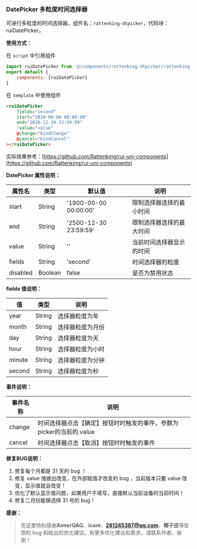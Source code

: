 ### DatePicker 多粒度时间选择器

可进行多粒度的时间选择器，组件名：``rattenking-dtpicker``，代码块： ruiDatePicker。

**使用方式：**

在 ``script`` 中引用组件 

```javascript
import ruiDatePicker from '@/components/rattenking-dtpicker/rattenking-dtpicker.vue';
export default {
    components: {ruiDatePicker}
}
```

在 ``template`` 中使用组件

```html
<ruiDatePicker
	fields="second"
	start="2010-00-00 00:00:00"
	end="2030-12-30 23:59:59"
	:value="value"
	@change="bindChange"
	@cancel="bindCancel"
></ruiDatePicker>
```

实际效果参考：[https://github.com/Rattenking/rui-uni-components](https://github.com/Rattenking/rui-uni-components)

**DatePicker 属性说明：**

|属性名		|类型	|默认值	                    |说明					|
|---		|----	|---	                    |---					|
|start		|String	|'1900-00-00 00:00:00'		|限制选择器选择的最小时间	|
|end		|String	|'2500-12-30 23:59:59'		|限制选择器选择的最大时间	|
|value		|String	|''	                        |当前时间选择器显示的时间	|
|fields		|String	|'second'		            |时间选择器的粒度			|
|disabled	|Boolean|false						|是否为禁用状态			|


**fields 值说明：**

|值 		|类型	|说明					|
|---		|----	|---					|
|year		|String	|选择器粒度为年			|
|month		|String	|选择器粒度为月份			|
|day		|String	|选择器粒度为天			|
|hour		|String	|选择器粒度为小时			|
|minute	    |String |选择器粒度为分钟			|
|second	    |String |选择器粒度为秒			|

**事件说明：**

|事件名称	|说明		|
|---|---|
|change	|时间选择器点击【确定】按钮时时触发的事件，参数为picker的当前的 value|
|cancel	|时间选择器点击【取消】按钮时时触发的事件|

**修复BUG说明：**

1. 修复每个月都是 31 天的 bug ！
2. 修复 value 值做出改变，在外部赋值才改变的 bug ，当前版本只要 value 改变，显示值就会改变！
3. 优化了默认显示值问题，如果用户不填写，直接默认当前设备的当前时间！
4. 修复二月份能够选择 31 号的 bug！

**感谢：**

> 在这里特别感谢**AimerQAQ**、**icare**、**281245387@qq.com**、**椰子皮**等反馈的 bug 和给出的优化建议。有更多优化建议和需求，请联系作者。谢谢！